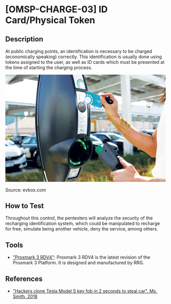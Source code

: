 # [OMSP-CHARGE-03] ID Card/Physical Token
## Description
At public charging points, an identification is necessary to be charged (economically speaking) correctly. This identification is usually done using tokens assigned to the user, as well as ID cards which must be presented at the time of starting the charging process.

![OMSP](/images/evbox.jpg)

Source: evbox.com

## How to Test
Throughout this control, the pentesters will analyze the security of the recharging identification system, which could be manipulated to recharge for free, simulate being another vehicle, deny the service, among others.

## Tools

*	["Proxmark 3 RDV4"](https://proxmark.com/): Proxmark 3 RDV4 is the latest revision of the Proxmark 3 Platform. It is designed and manufactured by RRG.

## References
*	["Hackers clone Tesla Model S key fob in 2 seconds to steal car". Ms. Smith. 2018](https://www.csoonline.com/article/3305737/hackers-clone-tesla-model-s-key-fob-in-2-seconds-to-steal-car.html)
